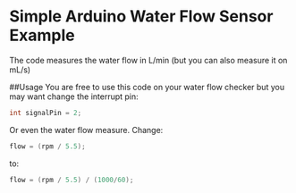 # Simple Arduino Water Flow Sensor Example
The code measures the water flow in L/min (but you can also measure it on mL/s)

##Usage
You are free to use this code on your water flow checker but you may want change the interrupt pin:
```cpp
int signalPin = 2;
```
Or even the water flow measure.
Change:
```cpp
flow = (rpm / 5.5);
```
to:
```cpp
flow = (rpm / 5.5) / (1000/60);
```

